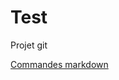 # Test
Projet git

[Commandes markdown](https://github.com/adam-p/markdown-here/wiki/Markdown-Cheatsheet)
